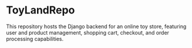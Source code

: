 # ToyLandRepo
This repository hosts the Django backend for an online toy store, featuring user and product management, shopping cart, checkout, and order processing capabilities.
